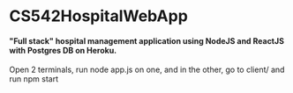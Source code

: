 # CS542HospitalWebApp

#### "Full stack" hospital management application using NodeJS and ReactJS with Postgres DB on Heroku.
Open 2 terminals, run node app.js on one, and in the other, go to client/ and run npm start
